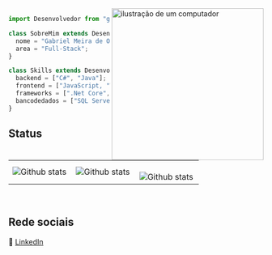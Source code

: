 <img align="right" width="300" src="https://raw.githubusercontent.com/MicaelliMedeiros/micaellimedeiros/master/image/computer-illustration.png" alt="ilustração de um computador">

```JAVASCRIPT
import Desenvolvedor from "gabrielmeiradeoliveira";

class SobreMim extends Desenvolvedor {
  nome = "Gabriel Meira de Oliveira";
  area = "Full-Stack";
}

class Skills extends Desenvolvedor {
  backend = ["C#", "Java"];
  frontend = ["JavaScript, "TypeScript"];
  frameworks = [".Net Core", "Spring Boot", "React.Js", "React Native"];
  bancodedados = ["SQL Server", "MySQL", "PostgreSQL", "BigQuery", "Firebase"];
}

```

## Status

<table>
  <tr>
    <td>
      <img
        align="left"
        src="https://github-readme-stats.vercel.app/api?username=gabrielmeiradeoliveira&theme=dark&hide_border=false&include_all_commits=true&count_private=true"
        alt="Github stats"
      />
    </td>
    <td>
      <img
        align="left"
        src="https://github-readme-stats.vercel.app/api/top-langs/?username=gabrielmeiradeoliveira&theme=dark&hide_border=false&include_all_commits=true&count_private=true&layout=compact"
        alt="Github stats"
      />
    </td>
    <td>
      <br />
      <img
        align="left"
        src="https://github-readme-streak-stats.herokuapp.com/?user=gabrielmeiradeoliveira&theme=dark&hide_border=false"
        alt="Github stats"
      />
    </td>
  </tr>
</table>
<br />

[linkedin]: https://www.linkedin.com/in/gabriel-meira-de-oliveira/

## Rede sociais
👔 [LinkedIn][linkedin]
